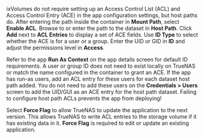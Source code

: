 &NewLine;

ixVolumes do not require setting up an Access Control List (ACL) and Access Control Entry (ACE) in the app configuration settings, but host paths do.
After entering the path inside the container in **Mount Path**, select **Enable ACL**.
Browse to or enter the path to the dataset in **Host Path**.
Click **Add** next to **ACL Entries** to display a set of ACE fields.
Use **ID Type** to select whether the ACE is for a user or a group.
Enter the UID or GID in **ID** and adjust the permissions level in **Access**.

Refer to the app **Run As Context** on the app details screen for default ID requirements.
A user or group ID does not need to exist locally on TrueNAS or match the name configured in the container to grant an ACE.
If the app has run-as users, add an ACL entry for these users for each dataset host path added.
You do not need to add these users on the **Credentials > Users** screen to add the UID/GUI as an ACE entry for the host path dataset.
Failing to configure host path ACLs prevents the app from deploying!

Select **Force Flag** to allow TrueNAS to update the application to the next version.
This allows TrueNAS to write ACL entries to the storage volume if it has existing data in it.
**Force Flag** is required to edit or update an existing application.